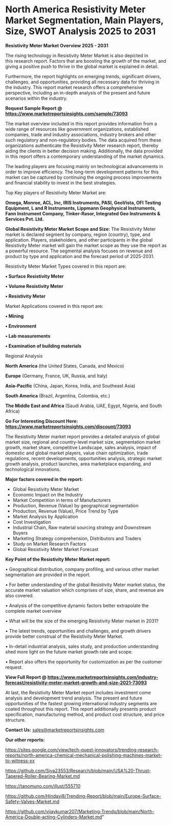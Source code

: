 # North America Resistivity Meter Market Segmentation, Main Players, Size, SWOT Analysis 2025 to 2031

<Strong> Resistivity Meter Market Overview 2025 - 2031</strong>

The rising technology in Resistivity Meter Market is also depicted in this research report. Factors that are boosting the growth of the market, and giving a positive push to thrive in the global market is explained in detail.

Furthermore, the report highlights on emerging trends, significant drivers, challenges, and opportunities, providing all necessary data for thriving in the industry. This report market research offers a comprehensive perspective, including an in-depth analysis of the present and future scenarios within the industry.

<strong>Request Sample Report @ <a href=https://www.marketreportsinsights.com/sample/73093>https://www.marketreportsinsights.com/sample/73093</a></strong>

The market overview included in this report provides information from a wide range of resources like government organizations, established companies, trade and industry associations, industry brokers and other such regulatory and non-regulatory bodies. The data acquired from these organizations authenticate the Resistivity Meter research report, thereby aiding the clients in better decision making. Additionally, the data provided in this report offers a contemporary understanding of the market dynamics.

The leading players are focusing mainly on technological advancements in order to improve efficiency. The long-term development patterns for this market can be captured by continuing the ongoing process improvements and financial stability to invest in the best strategies.

Top Key players of Resistivity Meter Market are:

<strong>Omega, Monroe, ACL, Inc, IRIS Instruments, PASI, GeoVista, OFI Testing Equipment, L and R Instruments, Lippmann Geophysical Instruments, Fann Instrument Company, Tinker-Rasor, Integrated Geo Instruments & Services Pvt. Ltd.</strong>

<strong><b>Global Resistivity Meter Market Scope and Size:</b></strong>
The Resistivity Meter market is declared segment by company, region (country), type, and application. Players, stakeholders, and other participants in the global Resistivity Meter market will gain the market scope as they use the report as a powerful resource. The segmental analysis focuses on revenue and product by type and application and the forecast period of 2025-2031.

Resistivity Meter Market Types covered in this report are:

<strong>• Surface Resistivity Meter

• Volume Resistivity Meter

• Resistivity Meter</strong>

Market Applications covered in this report are:

<strong>• Mining

• Environment

• Lab measurements

• Examination of building materials</strong> 

Regional Analysis

<strong>North America</strong> (the United States, Canada, and Mexico)

<strong>Europe</strong> (Germany, France, UK, Russia, and Italy)

<strong>Asia-Pacific</strong> (China, Japan, Korea, India, and Southeast Asia)

<strong>South America</strong> (Brazil, Argentina, Colombia, etc.)

<strong>The Middle East and Africa</strong> (Saudi Arabia, UAE, Egypt, Nigeria, and South Africa)

<strong>Go For Interesting Discount Here: <a href=https://www.marketreportsinsights.com/discount/73093>https://www.marketreportsinsights.com/discount/73093</a></strong>

The Resistivity Meter market report provides a detailed analysis of global market size, regional and country-level market size, segmentation market growth, market share, competitive Landscape, sales analysis, impact of domestic and global market players, value chain optimization, trade regulations, recent developments, opportunities analysis, strategic market growth analysis, product launches, area marketplace expanding, and technological innovations.

<strong><b>Major factors covered in the report:</b></strong>
<ul>
  <li>Global Resistivity Meter Market </li>
  <li>Economic Impact on the Industry</li>
  <li>Market Competition in terms of Manufacturers</li>
  <li>Production, Revenue (Value) by geographical segmentation</li>
  <li>Production, Revenue (Value), Price Trend by Type</li>
  <li>Market Analysis by Application</li>
  <li>Cost Investigation</li>
  <li>Industrial Chain, Raw material sourcing strategy and Downstream Buyers</li>
  <li>Marketing Strategy comprehension, Distributors and Traders</li>
  <li>Study on Market Research Factors</li>
  <li>Global Resistivity Meter Market Forecast</li>
</ul>

<strong><b>Key Point of the Resistivity Meter Market report:</b></strong>

• Geographical distribution, company profiling, and various other market segmentation are provided in the report.

• For better understanding of the global Resistivity Meter market status, the accurate market valuation which comprises of size, share, and revenue are also covered.

• Analysis of the competitive dynamic factors better extrapolate the complete market overview

• What will be the size of the emerging Resistivity Meter market in 2031?

• The latest trends, opportunities and challenges, and growth drivers provide better construal of the Resistivity Meter Market.

• In-detail industrial analysis, sales study, and production understanding shed more light on the future market growth rate and scope.

• Report also offers the opportunity for customization as per the customer request.

<strong><b>View Full Report @ <a href=https://www.marketreportsinsights.com/industry-forecast/resistivity-meter-market-growth-and-size-2021-73093>https://www.marketreportsinsights.com/industry-forecast/resistivity-meter-market-growth-and-size-2021-73093</a></b></strong>


At last, the Resistivity Meter Market report includes investment come analysis and development trend analysis. The present and future opportunities of the fastest growing international industry segments are coated throughout this report. This report additionally presents product specification, manufacturing method, and product cost structure, and price structure.

<strong>Contact Us:</strong>
sales@marketreportsinsights.com

<strong>Our other reports:</strong>

<a href=https://sites.google.com/view/tech-quest-innovators/trending-research-reports/north-america-chemical-mechanical-polishing-machines-market-to-witness-xx>https://sites.google.com/view/tech-quest-innovators/trending-research-reports/north-america-chemical-mechanical-polishing-machines-market-to-witness-xx</a>

<a href=https://github.com/Siya23553/Research/blob/main/USA%20-Thrust-Tapered-Roller-Bearing-Market.md>https://github.com/Siya23553/Research/blob/main/USA%20-Thrust-Tapered-Roller-Bearing-Market.md</a>

<a href=https://tanomuno.com/illust/555710>https://tanomuno.com/illust/555710</a>

<a href=https://github.com/Hindavi8/Trending-Report/blob/main/Europe-Surface-Safety-Valves-Market.md>https://github.com/Hindavi8/Trending-Report/blob/main/Europe-Surface-Safety-Valves-Market.md</a>

<a href=https://github.com/vijaykumar207/Marketing-Trends/blob/main/North-America-Double-acting-Cylinders-Market.md>https://github.com/vijaykumar207/Marketing-Trends/blob/main/North-America-Double-acting-Cylinders-Market.md</a>"
